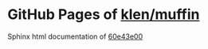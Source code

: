 GitHub Pages of [klen/muffin](https://github.com/klen/muffin.git)
===
Sphinx html documentation of [60e43e00](https://github.com/klen/muffin/tree/60e43e007b4d1c2ce93741aa0b27b4f2faecaa4e)
